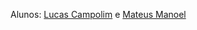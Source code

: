 Alunos: [Lucas Campolim](https://github.com/lucascampolimm) e [Mateus Manoel](https://github.com/mateusmanoel321)
